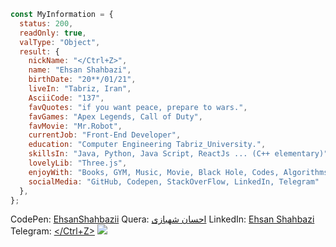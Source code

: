 ```JavaScript
const MyInformation = {
  status: 200,
  readOnly: true,
  valType: "Object",
  result: {
    nickName: "</Ctrl+Z>",
    name: "Ehsan Shahbazi",
    birthDate: "20**/01/21",
    liveIn: "Tabriz, Iran",
    AsciiCode: "137",
    favQuotes: "if you want peace, prepare to wars.",
    favGames: "Apex Legends, Call of Duty",
    favMovie: "Mr.Robot",
    currentJob: "Front-End Developer",
    education: "Computer Engineering Tabriz_University.",
    skillsIn: "Java, Python, Java Script, ReactJs ... (C++ elementary)",
    lovelyLib: "Three.js",
    enjoyWith: "Books, GYM, Music, Movie, Black Hole, Codes, Algorithms & Geometry.",
    socialMedia: "GitHub, Codepen, StackOverFlow, LinkedIn, Telegram"
  },
};
```
CodePen: [EhsanShahbazii](https://codepen.io/ehsanshahbazii)
Quera: [احسان شهبازی](https://quera.org/profile/Ehsan_Shahbazi)
LinkedIn: [Ehsan Shahbazi](https://www.linkedin.com/in/ehsan-shahbazi-848206225)
Telegram: [</Ctrl+Z>](https://t.me/async137)
![](https://komarev.com/ghpvc/?username=EhsanShahbazii&color=brightgreen&label=PROFILE+VIEWS)
